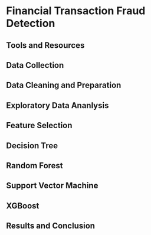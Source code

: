 # Financial Transaction Fraud Detection



## Tools and Resources



## Data Collection


## Data Cleaning and Preparation



## Exploratory Data Ananlysis



## Feature Selection



## Decision Tree



## Random Forest



## Support Vector Machine



## XGBoost




## Results and Conclusion
